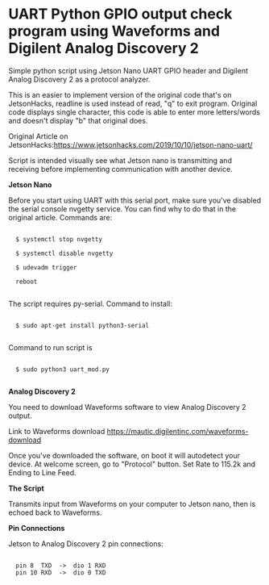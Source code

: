 
# UART Python GPIO output check program using Waveforms and Digilent Analog Discovery 2

Simple python script using Jetson Nano UART GPIO header and Digilent Analog Discovery 2 as a protocol analyzer. 

This is an easier to implement version of the original code that's on JetsonHacks, readline is used instead of read, "q" to exit program. Original code displays single character, this code is able to enter more letters/words and doesn't display "b" that original does.

Original Article on JetsonHacks:https://www.jetsonhacks.com/2019/10/10/jetson-nano-uart/

Script is intended visually see what Jetson nano is transmitting and receiving before implementing communication with another device.

**Jetson Nano**

Before you start using UART with this serial port, make sure you've disabled the serial console nvgetty service. You can find why to do that in the original article. Commands are:
```

  $ systemctl stop nvgetty
  
  $ systemctl disable nvgetty
  
  $ udevadm trigger
  
  reboot
  
```
The script requires py-serial. Command to install:
```

  $ sudo apt-get install python3-serial
  
```
Command to run script is
```

  $ sudo python3 uart_mod.py
  
```
**Analog Discovery 2**

You need to download Waveforms software to view Analog Discovery 2 output.

Link to Waveforms download
https://mautic.digilentinc.com/waveforms-download  

Once you've downloaded the software, on boot it will autodetect your device. At welcome screen, go to "Protocol" button. Set Rate to 115.2k and Ending to Line Feed.
  
**The Script**

Transmits input from Waveforms on your computer to Jetson nano, then is echoed back to Waveforms. 

**Pin Connections**

Jetson to Analog Discovery 2 pin connections:

```

  pin 8  TXD  ->  dio 1 RXD     
  pin 10 RXD  ->  dio 0 TXD
  
```



